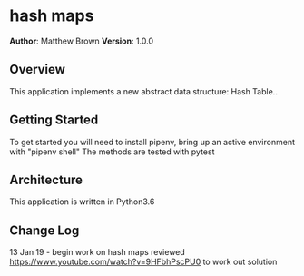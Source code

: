# hash maps

**Author**: Matthew Brown
**Version**: 1.0.0

## Overview
This application implements a new abstract data structure: Hash Table..

## Getting Started
To get started you will need to install pipenv, bring up an active environment with "pipenv shell" The methods are tested with pytest

## Architecture
This application is written in Python3.6



## Change Log

13 Jan 19 - begin work on hash maps
reviewed https://www.youtube.com/watch?v=9HFbhPscPU0
to work out solution
